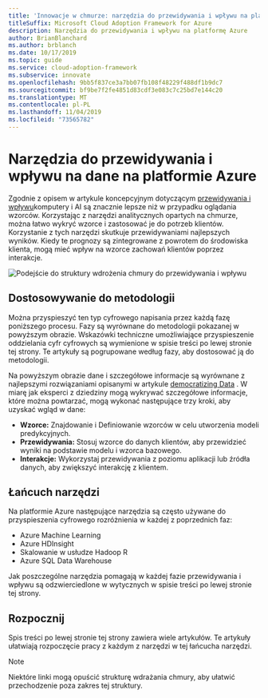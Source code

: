 ```yaml
---
title: 'Innowacje w chmurze: narzędzia do przewidywania i wpływu na platformę Azure'
titleSuffix: Microsoft Cloud Adoption Framework for Azure
description: Narzędzia do przewidywania i wpływu na platformę Azure
author: BrianBlanchard
ms.author: brblanch
ms.date: 10/17/2019
ms.topic: guide
ms.service: cloud-adoption-framework
ms.subservice: innovate
ms.openlocfilehash: 9bb5f837ce3a7bb07fb108f48229f488df1b9dc7
ms.sourcegitcommit: bf9be7f2fe4851d83cdf3e083c7c25bd7e144c20
ms.translationtype: MT
ms.contentlocale: pl-PL
ms.lasthandoff: 11/04/2019
ms.locfileid: "73565782"
---
```

# <a name="tools-to-predict-and-influence-data-in-azure"></a>Narzędzia do przewidywania i wpływu na dane na platformie Azure

Zgodnie z opisem w artykule koncepcyjnym dotyczącym [przewidywania i wpływu](../considerations/predict.md)komputery i AI są znacznie lepsze niż w przypadku oglądania wzorców. Korzystając z narzędzi analitycznych opartych na chmurze, można łatwo wykryć wzorce i zastosować je do potrzeb klientów. Korzystanie z tych narzędzi skutkuje przewidywaniami najlepszych wyników. Kiedy te prognozy są zintegrowane z powrotem do środowiska klienta, mogą mieć wpływ na wzorce zachowań klientów poprzez interakcje.

![Podejście do struktury wdrożenia chmury do przewidywania i wpływu](../../_images/innovate/predict-and-influence.png)

## <a name="alignment-to-the-methodology"></a>Dostosowywanie do metodologii

Można przyspieszyć ten typ cyfrowego napisania przez każdą fazę poniższego procesu. Fazy są wyrównane do metodologii pokazanej w powyższym obrazie. Wskazówki techniczne umożliwiające przyspieszenie oddzielania cyfr cyfrowych są wymienione w spisie treści po lewej stronie tej strony. Te artykuły są pogrupowane według fazy, aby dostosować ją do metodologii.

Na powyższym obrazie dane i szczegółowe informacje są wyrównane z najlepszymi rozwiązaniami opisanymi w artykule [democratizing Data](./data.md) . W miarę jak eksperci z dziedziny mogą wykrywać szczegółowe informacje, które można powtarzać, mogą wykonać następujące trzy kroki, aby uzyskać wgląd w dane:

- **Wzorce:** Znajdowanie i Definiowanie wzorców w celu utworzenia modeli predykcyjnych.
- **Przewidywania:** Stosuj wzorce do danych klientów, aby przewidzieć wyniki na podstawie modelu i wzorca bazowego.
- **Interakcje:** Wykorzystaj przewidywania z poziomu aplikacji lub źródła danych, aby zwiększyć interakcję z klientem.

## <a name="toolchain"></a>Łańcuch narzędzi

Na platformie Azure następujące narzędzia są często używane do przyspieszenia cyfrowego rozróżnienia w każdej z poprzednich faz:

- Azure Machine Learning
- Azure HDInsight
- Skalowanie w usłudze Hadoop R
- Azure SQL Data Warehouse

Jak poszczególne narzędzia pomagają w każdej fazie przewidywania i wpływu są odzwierciedlone w wytycznych w spisie treści po lewej stronie tej strony.

## <a name="get-started"></a>Rozpocznij

Spis treści po lewej stronie tej strony zawiera wiele artykułów. Te artykuły ułatwiają rozpoczęcie pracy z każdym z narzędzi w tej łańcucha narzędzi.

> [!NOTE]
> Niektóre linki mogą opuścić strukturę wdrażania chmury, aby ułatwić przechodzenie poza zakres tej struktury.
